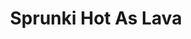 ---
slug: sprunki-hot-as-lava
title: Sprunki Hot As Lava
description: "Sprunki Hot As Lava is an exciting online game. Play for free directly in your browser!"
icon: /images/popular_mods/Sprunki Hot As Lava.png
url: https://wowtbc.net/sprunkin/sprunki-hot-lava/index.html
previewImage: /images/popular_mods/Sprunki Hot As Lava.png
type: popular mods

# SEO配置
seo:
  title: "Sprunki Hot As Lava - Play Free Online Game | Fun Browser Games"
  description: "Sprunki Hot As Lava - Play this fun online game for free in your browser. No download required!"
  ogImage: "/images/popular_mods/Sprunki Hot As Lava.png"
  keywords: "sprunki-hot-as-lava, online game, browser game, free game, popular mods game, play online"

videoUrls:
  - https://www.youtube.com/embed/example1
  - https://www.youtube.com/embed/example2

whyPlay:
  title: "Why Play Sprunki Hot As Lava?"
  items:
    - "Immersive Gameplay: Sprunki Hot As Lava offers an engaging and immersive gaming experience that will keep you entertained for hours"
    - "Challenging Levels: Test your skills with increasingly difficult challenges and obstacles"
    - "Beautiful Graphics: Enjoy stunning visuals and smooth animations that bring the game world to life"
    - "Regular Updates: New content and features are added regularly to keep the game fresh and exciting"
    - "Free to Play: Experience all the fun without spending a penny"
    - "Community Features: Connect with other players, share strategies, and compete for high scores"
    - "Cross-Platform: Play on any device with a web browser, no downloads required"

features:
  title: "Key Features of Sprunki Hot As Lava"
  image: "/images/popular_mods/Sprunki Hot As Lava.png"
  items:
    - "Intuitive Controls: Easy to learn controls make Sprunki Hot As Lava accessible for players of all skill levels"
    - "Multiple Game Modes: Enjoy various gameplay options that provide different challenges and experiences"
    - "Character Customization: Personalize your gaming experience with unique characters and items"
    - "Achievement System: Complete special tasks to earn rewards and recognition"
    - "Leaderboards: Compete with players worldwide and see who can achieve the highest scores"

characteristics:
  title: "Game Characteristics"
  image: "/images/popular_mods/Sprunki Hot As Lava.png"
  items:
    - "Genre: Popular mods game with elements of strategy and skill"
    - "Difficulty: Suitable for both casual gamers and those seeking a challenge"
    - "Play Time: Quick sessions or extended gameplay, depending on your preference"
    - "Art Style: Vibrant and engaging visuals that enhance the gaming experience"
    - "Sound Design: Immersive audio that complements the gameplay perfectly"

info: "Sprunki Hot As Lava is an exciting online game that offers players a unique and engaging gaming experience. With its intuitive controls, stunning visuals, and challenging gameplay, Sprunki Hot As Lava provides hours of entertainment for players of all ages and skill levels. Whether you're looking for a quick gaming session during a break or an extended play session, Sprunki Hot As Lava delivers an immersive experience that will keep you coming back for more. The game features multiple levels of increasing difficulty, ensuring that players are constantly challenged as they progress. With regular updates adding new content and features, Sprunki Hot As Lava remains fresh and exciting, providing endless entertainment options for its growing community of players."

howToPlayIntro: "Welcome to Sprunki Hot As Lava! This guide will walk you through the basics and help you master the game. Whether you're a beginner or looking to improve your skills, these tips and instructions will enhance your gaming experience."

howToPlaySteps:
  - title: "Getting Started"
    description: "Begin your Sprunki Hot As Lava adventure by familiarizing yourself with the controls. Use your keyboard or mouse to navigate through the game interface. The tutorial will guide you through the basic mechanics and help you understand the objectives."
  - title: "Understanding the Objectives"
    description: "In Sprunki Hot As Lava, your main goal is to progress through levels by completing specific objectives. Each level presents unique challenges that require different strategies and approaches."
  - title: "Mastering the Controls"
    description: "Practice using the controls to improve your precision and reaction time. Sprunki Hot As Lava requires quick reflexes and strategic thinking to overcome obstacles and defeat opponents."
  - title: "Utilizing Power-ups"
    description: "Collect power-ups throughout the game to enhance your abilities and overcome difficult challenges. Each power-up offers unique advantages that can be crucial for success."
  - title: "Developing Strategies"
    description: "As you progress in Sprunki Hot As Lava, develop effective strategies for different scenarios. Analyze patterns, anticipate challenges, and adapt your approach to maximize your performance."

faq:
  title: "Frequently Asked Questions about Sprunki Hot As Lava"
  items:
    - question: "Is Sprunki Hot As Lava free to play?"
      answer: "Yes, Sprunki Hot As Lava is completely free to play directly in your web browser. No downloads or purchases are required to enjoy the full game experience."
    - question: "Can I play Sprunki Hot As Lava on mobile devices?"
      answer: "Yes, Sprunki Hot As Lava is optimized for both desktop and mobile play. You can enjoy the game on any device with a web browser and internet connection."
    - question: "Are there any in-game purchases?"
      answer: "While Sprunki Hot As Lava is free to play, there may be optional in-game purchases available for cosmetic items or additional features that don't affect core gameplay."
    - question: "How often is Sprunki Hot As Lava updated?"
      answer: "The developers regularly update Sprunki Hot As Lava with new content, features, and improvements based on player feedback and game performance."
    - question: "Can I play Sprunki Hot As Lava offline?"
      answer: "Currently, Sprunki Hot As Lava requires an internet connection to play as it's a browser-based online game."
    - question: "Is Sprunki Hot As Lava suitable for children?"
      answer: "Yes, Sprunki Hot As Lava is designed to be family-friendly and suitable for players of all ages."
    - question: "How do I report bugs or issues?"
      answer: "If you encounter any problems while playing Sprunki Hot As Lava, you can report them through the game's support page or contact the developers directly through their website."
    - question: "Still Have Questions?"
      answer: "If you have additional questions about Sprunki Hot As Lava that aren't covered in this FAQ, please visit our support center or contact our customer service team for assistance."
---